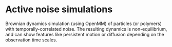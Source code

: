 # Active noise simulations

Brownian dynamics simulation (using OpenMM) of particles (or polymers) with temporally-correlated noise.
The resulting dynamics is non-equilibrium, and can show features like persistent motion or diffusion depending on the observation time scales.
